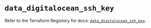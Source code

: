 # `data_digitalocean_ssh_key`

Refer to the Terraform Registory for docs: [`data_digitalocean_ssh_key`](https://registry.terraform.io/providers/digitalocean/digitalocean/2.28.0/docs/data-sources/ssh_key).
